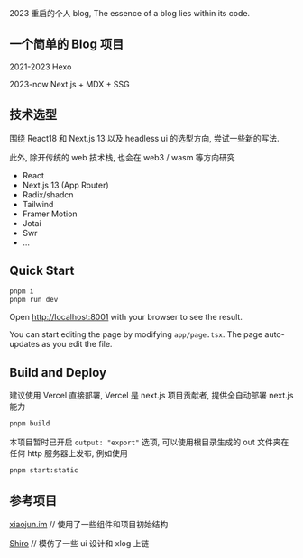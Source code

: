 2023 重启的个人 blog, The essence of a blog lies within its code.

## 一个简单的 Blog 项目

2021-2023 Hexo

2023-now Next.js + MDX + SSG

## 技术选型

围绕 React18 和 Next.js 13 以及 headless ui 的选型方向, 尝试一些新的写法.

此外, 除开传统的 web 技术栈, 也会在 web3 / wasm 等方向研究

- React
- Next.js 13 (App Router)
- Radix/shadcn
- Tailwind
- Framer Motion
- Jotai
- Swr
- ...

## Quick Start

```bash
pnpm i
pnpm run dev
```

Open [http://localhost:8001](http://localhost:8001) with your browser to see the result.

You can start editing the page by modifying `app/page.tsx`. The page auto-updates as you edit the file.

## Build and Deploy

建议使用 Vercel 直接部署, Vercel 是 next.js 项目贡献者, 提供全自动部署 next.js 能力

```bash
pnpm build
```

本项目暂时已开启 `output: "export"` 选项, 可以使用根目录生成的 out 文件夹在任何 http 服务器上发布, 例如使用

```bash
pnpm start:static
```

## 参考项目

[xiaojun.im](https://github.com/xiaojundebug/xiaojun.im) // 使用了一些组件和项目初始结构

[Shiro](https://github.com/Innei/Shiro) // 模仿了一些 ui 设计和 xlog 上链
